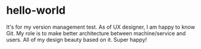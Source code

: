 # hello-world
It's for my version management test.
As of UX designer, I am happy to know Git.
My role is to make better architecture between machine/service and users. 
All of my design beauty based on it. 
Super happy!
